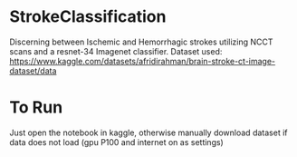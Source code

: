# StrokeClassification
Discerning between Ischemic and Hemorrhagic strokes utilizing NCCT scans and a resnet-34 Imagenet classifier.
Dataset used: https://www.kaggle.com/datasets/afridirahman/brain-stroke-ct-image-dataset/data

# To Run
Just open the notebook in kaggle, otherwise manually download dataset if data does not load (gpu P100 and internet on as settings)
